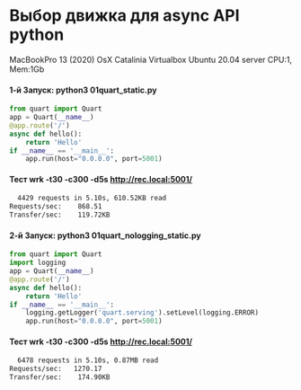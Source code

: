# Выбор движка для async API python
MacBookPro 13 (2020) OsX Catalinia
Virtualbox Ubuntu 20.04 server CPU:1, Mem:1Gb

#### 1-й Запуск: python3 01quart_static.py
```python
from quart import Quart
app = Quart(__name__)
@app.route('/')
async def hello():
    return 'Hello'
if __name__ == '__main__':
    app.run(host="0.0.0.0", port=5001)
```
#### Тест wrk -t30 -c300 -d5s http://rec.local:5001/
```sh
  4429 requests in 5.10s, 610.52KB read
Requests/sec:    868.51
Transfer/sec:    119.72KB
```

#### 2-й Запуск: python3 01quart_nologging_static.py
```python
from quart import Quart
import logging
app = Quart(__name__)
@app.route('/')
async def hello():
    return 'Hello'
if __name__ == '__main__':
    logging.getLogger('quart.serving').setLevel(logging.ERROR)
    app.run(host="0.0.0.0", port=5001)
```

#### Тест wrk -t30 -c300 -d5s http://rec.local:5001/
```sh
  6478 requests in 5.10s, 0.87MB read
Requests/sec:   1270.17
Transfer/sec:    174.90KB
```
